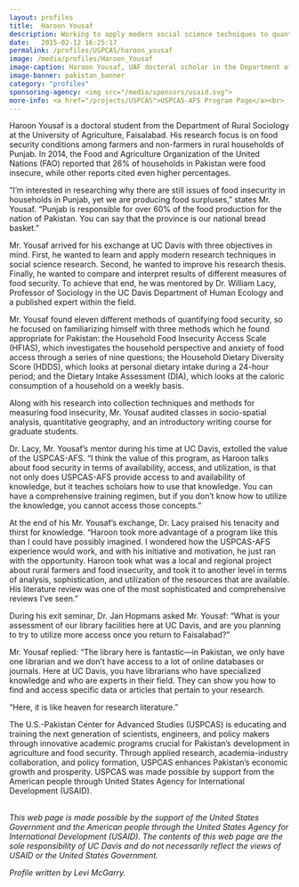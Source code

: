 ```yaml
---
layout: profiles
title:  Haroon Yousaf
description: Working to apply modern social science techniques to quantify food insecurity in rural Pakistan.
date:   2015-02-12 16:25:17
permalink: /profiles/USPCAS/haroon_yousaf
image: /media/profiles/Haroon_Yousaf
image-caption: Haroon Yousaf, UAF doctoral scholar in the Department of Rural Sociology.
image-banner: pakistan_banner
category: "profiles"
sponsoring-agency: <img src="/media/sponsors/usaid.svg">
more-info: <a href="/projects/USPCAS">USPCAS-AFS Program Page</a><br>
---
```

Haroon Yousaf is a doctoral student from the Department of Rural Sociology at the University of Agriculture, Faisalabad. His research focus is on food security conditions among farmers and non-farmers in rural households of Punjab. In 2014, the Food and Agriculture Organization of the United Nations (FAO) reported that 26% of households in Pakistan were food insecure, while other reports cited even higher percentages. <br>

“I’m interested in researching why there are still issues of food insecurity in households in Punjab, yet we are producing food surpluses,” states Mr. Yousaf. “Punjab is responsible for over 60% of the food production for the nation of Pakistan. You can say that the province is our national bread basket.” <br>

Mr. Yousaf arrived for his exchange at UC Davis with three objectives in mind. First, he wanted to learn and apply modern research techniques in social science research. Second, he wanted to improve his research thesis. Finally, he wanted to compare and interpret results of different measures of food security. To achieve that end, he was mentored by Dr. William Lacy, Professor of Sociology in the UC Davis Department of Human Ecology and a published expert within the field. <br>

Mr. Yousaf found eleven different methods of quantifying food security, so he focused on familiarizing himself with three methods which he found appropriate for Pakistan: the Household Food Insecurity Access Scale (HFIAS), which investigates the household perspective and anxiety of food access through a series of nine questions; the Household Dietary Diversity Score (HDDS), which looks at personal dietary intake during a 24-hour period; and the Dietary Intake Assessment (DIA), which looks at the caloric consumption of a household on a weekly basis.  <br>

Along with his research into collection techniques and methods for measuring food insecurity, Mr. Yousaf audited classes in socio-spatial analysis, quantitative geography, and an introductory writing course for graduate students. <br>

Dr. Lacy, Mr. Yousaf’s mentor during his time at UC Davis, extolled the value of the USPCAS-AFS. “I think the value of this program, as Haroon talks about food security in terms of availability, access, and utilization, is that not only does USPCAS-AFS provide access to and availability of knowledge, but it teaches scholars how to use that knowledge. You can have a comprehensive training regimen, but if you don’t know how to utilize the knowledge, you cannot access those concepts.”  <br>

At the end of his Mr. Yousaf’s exchange, Dr. Lacy praised his tenacity and thirst for knowledge. “Haroon took more advantage of a program like this than I could have possibly imagined. I wondered how the USPCAS-AFS experience would work, and with his initiative and motivation, he just ran with the opportunity. Haroon took what was a local and regional project about rural farmers and food insecurity, and took it to another level in terms of analysis, sophistication, and utilization of the resources that are available. His literature review was one of the most sophisticated and comprehensive reviews I’ve seen.” <br>

During his exit seminar, Dr. Jan Hopmans asked Mr. Yousaf: “What is your assessment of our library facilities here at UC Davis, and are you planning to try to utilize more access once you return to Faisalabad?” <br>

Mr. Yousaf replied: “The library here is fantastic—in Pakistan, we only have one librarian and we don’t have access to a lot of online databases or journals. Here at UC Davis, you have librarians who have specialized knowledge and who are experts in their field. They can show you how to find and access specific data or articles that pertain to your research. <br>

“Here, it is like heaven for research literature.” <br>


The U.S.-Pakistan Center for Advanced Studies (USPCAS) is educating and training the next generation of scientists, engineers, and policy makers through innovative academic programs crucial for Pakistan’s development in agriculture and food security. Through applied research, academia-industry collaboration, and policy formation, USPCAS enhances Pakistan’s economic growth and prosperity. USPCAS was made possible by support from the American people through United States Agency for International Development (USAID). <br>
<br>

<i>This web page is made possible by the support of the United States Government and the American people through the United States Agency for International Development (USAID). The contents of this web page are the sole responsibility of UC Davis and do not necessarily reflect the views of USAID or the United States Government.</i><br>

<p><i>Profile written by Levi McGarry.</i></p>
